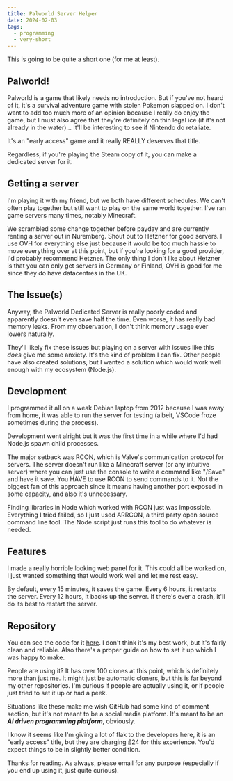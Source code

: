 ```yaml
---
title: Palworld Server Helper
date: 2024-02-03
tags:
  - programming
  - very-short
---
```


This is going to be quite a short one (for me at least).

## Palworld!

Palworld is a game that likely needs no introduction. But if you've not heard of it, it's a survival adventure game with stolen Pokemon slapped on. I don't want to add too much more of an opinion because I really do enjoy the game, but I must also agree that they're definitely on thin legal ice (if it's not already in the water)... It'll be interesting to see if Nintendo do retaliate.

It's an "early access" game and it really REALLY deserves that title.  

Regardless, if you're playing the Steam copy of it, you can make a dedicated server for it.

## Getting a server

I'm playing it with my friend, but we both have different schedules. We can't often play together but still want to play on the same world together. I've ran game servers many times, notably Minecraft.

We scrambled some change together before payday and are currently renting a server out in Nuremberg. Shout out to Hetzner for good servers. I use OVH for everything else just because it would be too much hassle to move everything over at this point, but if you're looking for a good provider, I'd probably recommend Hetzner. The only thing I don't like about Hetzner is that you can only get servers in Germany or Finland, OVH is good for me since they do have datacentres in the UK.

## The Issue(s)

Anyway, the Palworld Dedicated Server is really poorly coded and apparently doesn't even save half the time. Even worse, it has really bad memory leaks. From my observation, I don't think memory usage ever lowers naturally.

They'll likely fix these issues but playing on a server with issues like this *does* give me some anxiety. It's the kind of problem I can fix. Other people have also created solutions, but I wanted a solution which would work well enough with my ecosystem (Node.js).

## Development

I programmed it all on a weak Debian laptop from 2012 because I was away from home, it was able to run the server for testing (albeit, VSCode froze sometimes during the process).

Development went alright but it was the first time in a while where I'd had Node.js spawn child processes. 

The major setback was RCON, which is Valve's communication protocol for servers. The server doesn't run like a Minecraft server (or any intuitive server) where you can just use the console to write a command like "/Save" and have it save. You HAVE to use RCON to send commands to it. Not the biggest fan of this approach since it means having another port exposed in some capacity, and also it's unnecessary.

Finding libraries in Node which worked with RCON just was impossible. Everything I tried failed, so I just used ARRCON, a third party open source command line tool. The Node script just runs this tool to do whatever is needed.

## Features

I made a really horrible looking web panel for it. This could all be worked on, I just wanted something that would work well and let me rest easy.

By default, every 15 minutes, it saves the game. Every 6 hours, it restarts the server. Every 12 hours, it backs up the server. If there's ever a crash, it'll do its best to restart the server.

## Repository

You can see the code for it [here](https://github.com/regimensocial/PalworldServerHelper). I don't think it's my best work, but it's fairly clean and reliable. Also there's a proper guide on how to set it up which I was happy to make.

People are using it? It has over 100 clones at this point, which is definitely more than just me. It might just be automatic cloners, but this is far beyond my other repositories. I'm curious if people are actually using it, or if people just tried to set it up or had a peek. 

Situations like these make me wish GitHub had some kind of comment section, but it's not meant to be a social media platform. It's meant to be an ***AI driven programming platform***, obviously. 

I know it seems like I'm giving a lot of flak to the developers here, it is an "early access" title, but they are charging £24 for this experience. You'd expect things to be in slightly better condition.

Thanks for reading. As always, please email for any purpose (especially if you end up using it, just quite curious).